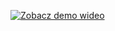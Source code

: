 [![Zobacz demo wideo](https://github.com/user-attachments/assets/d7a7b0c0-733e-40cc-a68b-01050bbdf122)](https://github.com/user-attachments/assets/80dde4b8-7005-4dc8-b4ce-3c456761f3d2)
